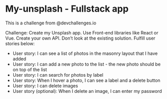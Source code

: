 # My-unsplash - Fullstack app
This is a challenge from @devchallenges.io

Challenge: Create my Unsplash app. Use Front-end libraries like React or Vue. Create your own API. Don’t look at the existing solution. Fulfill user stories below:

* User story: I can see a list of photos in the masonry layout that I have added
* User story: I can add a new photo to the list - the new photo should be on top of the list
* User story: I can search for photos by label
* User story: When I hover a photo, I can see a label and a delete button
* User story: I can delete images
* User story (optional): When I delete an image, I can enter my password
